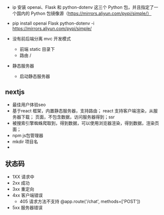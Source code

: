

- ip 安装 openai、Flask 和 python-dotenv 这三个 Python 包，并且指定了一个国内的 Python 包镜像源（https://mirrors.aliyun.com/pypi/simple/）
- pip install openai Flask python-dotenv -i https://mirrors.aliyun.com/pypi/simple/

- 没有前后端分离 mvc 开发模式
  - 前端 static 目录下
  - 路由 / 

- 静态服务器
  - 启动静态服务器

## nextjs
- 最佳用户体验seo
- 基于react 框架，内置静态服务器，支持路由；
  react 支持客户端渲染，从服务器下载；
  页面，不包含数据，访问服务器得到；ssr
- 被搜索引擎蜘蛛爬取到，得到数据，可以使用浏览器渲染，得到数据，渲染页面；
- npm js包管理器
- mkdir 项目名
- 

## 状态码
   - 1XX 请求中
   - 2xx 成功
   - 3xx 重定向
   - 4xx 客户端错误
     - 405 请求方法不支持
     @app.route('/chat', methods=['POST'])
   - 5xx 服务器错误